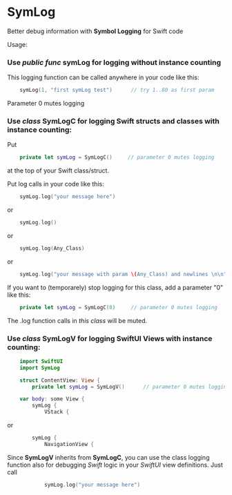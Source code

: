 # SymLog
Better debug information with **Symbol Logging** for Swift code
  
Usage:
  
### Use *public func* **symLog** for logging without instance counting  
This logging function can be called anywhere in your code like this:
```swift
	symLog(1, "first symLog test")      // try 1..80 as first param
```
Parameter 0 mutes logging
  
  
  
### Use *class* **SymLogC** for logging Swift structs and classes with instance counting:
Put  
```swift
	private let symLog = SymLogC()     // parameter 0 mutes logging
```
at the top of your Swift class/struct.
  
Put log calls in your code like this:
```swift
	symLog.log("your message here")
```
or
```swift
	symLog.log()
```
or
```swift
	symLog.log(Any_Class)
```
or
```swift
	symLog.log("your message with param \(Any_Class) and newlines \n\n")
```
  
If you want to (temporarely) stop logging for this class, add a parameter "0" like this:
```swift
	private let symLog = SymLogC(0)     // parameter 0 mutes logging
```
The .log function calls in *this class* will be muted.
  
  
  
### Use *class* **SymLogV** for logging SwiftUI Views with instance counting: 
```swift
	import SwiftUI
	import SymLog

	struct ContentView: View {
		private let symLog = SymLogV()      // parameter 0 mutes logging

	var body: some View {
		symLog {
			VStack {
```
or
```swift
		symLog {
			NavigationView {
```
  
Since **SymLogV** inherits from **SymLogC**, you can use the class logging function also
for debugging *Swift* logic in your *SwiftUI* view definitions. Just call  
```swift
			symLog.log("your message here")
```
